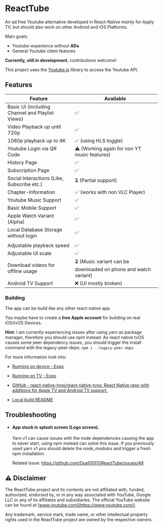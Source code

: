 # ReactTube

An ad free Youtube alternative developed in React-Native mainly for Apply TV, but should also work on other Android and iOS Platforms.

Main goals:

- Youtube-experience without **ADs**
- General Youtube client features

**Currently, still in development**, contributions welcome!

This project uses the [Youtube.js](https://github.com/LuanRT/YouTube.js) library to access the Youtube API.

## Features

| Feature                                         | Available                                                      |
|-------------------------------------------------|----------------------------------------------------------------|
| Basic UI (including Channel and Playlist Views) | ✅                                                              |
| Video Playback up until 720p                    | ✅                                                              |
| 1080p playback up to 4K                         | ✅ (using HLS toggle)                                           |
| Youtube Login via QR Code                       | ⚠️ (Working again for non YT music features)                   |
| History Page                                    | ✅                                                              |
| Subscription Page                               | ✅                                                              |
| Social Interactions (Like, Subscribe etc.)      | ⏳ (Partial support)                                            |
| Chapter-Information                             | ✅ (works with non VLC Player)                                  |
| Youtube Music Support                           | ✅                                                              |
| Basic Mobile Support                            | ✅                                                              |
| Apple Watch Variant (Alpha)                     | ✅                                                              |
| Local Database Storage without login            | ✅
                                    |
| Adjustable playback speed                      | ✅ |
| Adjustable UI scale                            | ✅ |
| Download videos for offline usage               | ⏳ (Music variant can be downloaded on phone and watch variant) |
| Android TV Support                              | ❌ (UI mostly broken)                                           |

### Building

The app can be build like any other react-native app.

You maybe have to create a **free Apple account** for building on real iOS/tvOS Devices.

**Hint:** I am currently experiencing issues after using yarn as package manager, therefore you should use npm instead.
As react native tvOS causes some peer dependency issues, you should trigger the install command with the legacy-peer-deps:
`npm i --legacy-peer-deps`

For more information look into:

- [Running on device - Expo](https://docs.expo.dev/build/internal-distribution/)

- [Running on TV - Expo](https://docs.expo.dev/guides/building-for-tv/#build-for-apple-tv)

- [GitHub - react-native-tvos/react-native-tvos: React Native repo with additions for Apple TV and Android TV support.](https://github.com/react-native-tvos/react-native-tvos)

- [Local build README](LOCALBUILD.md)

## Troubleshooting

- #### App stuck in splash screen (Logo screen).

  Yarn v1 can cause issues with the node dependencies causing the app to never start, using npm instead can solve this issue.
  If you previously used yarn v1 you should delete the _node_modules_ and trigger a fresh npm installation.
  
  Related issue: https://github.com/Duell10111/ReactTube/issues/49


## ⚠️ Disclaimer

The ReactTube project and its contents are not affiliated with, funded, authorized, endorsed by, or in any way associated with YouTube, Google LLC or any of its affiliates and subsidiaries. The official YouTube website can be found at [www.youtube.com](https://www.youtube.com/).

Any trademark, service mark, trade name, or other intellectual property rights used in the ReactTube project are owned by the respective owners.
